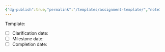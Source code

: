 ```yaml
---
{"dg-publish":true,"permalink":"/templates/assignment-template/","noteIcon":"","created":"2025-05-20T10:31:25.172-05:00"}
---
```


Template:
- [ ] Clarification date:
- [ ] Milestone date:
- [ ] Completion date: